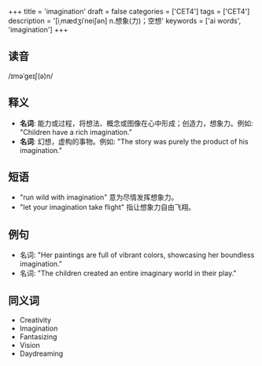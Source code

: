 +++
title = 'imagination'
draft = false
categories = ['CET4']
tags = ['CET4']
description = '[iˌmædʒiˈnei∫ən] n.想象(力)；空想'
keywords = ['ai words', 'imagination']
+++

## 读音
/ɪməˈgeɪʃ(ə)n/

## 释义
- **名词**: 能力或过程，将想法、概念或图像在心中形成；创造力，想象力。例如: "Children have a rich imagination."
- **名词**: 幻想，虚构的事物。例如: "The story was purely the product of his imagination."

## 短语
- "run wild with imagination" 意为尽情发挥想象力。
- "let your imagination take flight" 指让想象力自由飞翔。

## 例句
- 名词: "Her paintings are full of vibrant colors, showcasing her boundless imagination."
- 名词: "The children created an entire imaginary world in their play."

## 同义词
- Creativity
- Imagination
- Fantasizing
- Vision
- Daydreaming
